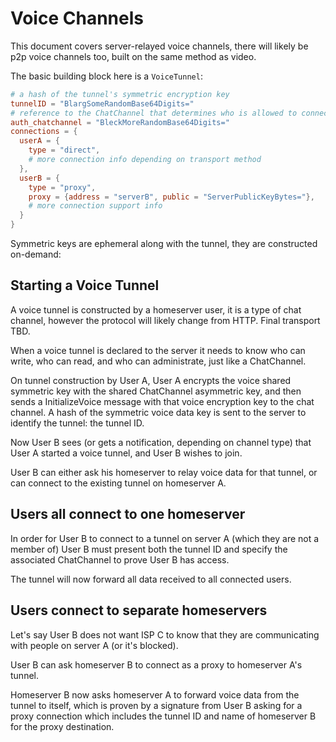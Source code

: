 
# Voice Channels

This document covers server-relayed voice channels, there will likely be p2p voice channels too, built on the same method as video.

The basic building block here is a `VoiceTunnel`:

```toml
# a hash of the tunnel's symmetric encryption key
tunnelID = "BlargSomeRandomBase64Digits="
# reference to the ChatChannel that determines who is allowed to connect / read / write
auth_chatchannel = "BleckMoreRandomBase64Digits="
connections = {
  userA = {
    type = "direct",
    # more connection info depending on transport method
  },
  userB = {
    type = "proxy",
    proxy = {address = "serverB", public = "ServerPublicKeyBytes="},
    # more connection support info
  }
}
```

Symmetric keys are ephemeral along with the tunnel, they are constructed on-demand:

## Starting a Voice Tunnel

A voice tunnel is constructed by a homeserver user, it is a type of chat channel, however the protocol will likely change from HTTP. Final transport TBD.

When a voice tunnel is declared to the server it needs to know who can write, who can read, and who can administrate, just like a ChatChannel.

On tunnel construction by User A, User A encrypts the voice shared symmetric key with the shared ChatChannel asymmetric key, and then sends a InitializeVoice message with that voice encryption key to the chat channel. A hash of the symmetric voice data key is sent to the server to identify the tunnel: the tunnel ID.

Now User B sees (or gets a notification, depending on channel type) that User A started a voice tunnel, and User B wishes to join.

User B can either ask his homeserver to relay voice data for that tunnel, or can connect to the existing tunnel on homeserver A.

## Users all connect to one homeserver

In order for User B to connect to a tunnel on server A (which they are not a member of) User B must present both the tunnel ID and specify the associated ChatChannel to prove User B has access.

The tunnel will now forward all data received to all connected users.

## Users connect to separate homeservers

Let's say User B does not want ISP C to know that they are communicating with people on server A (or it's blocked).

User B can ask homeserver B to connect as a proxy to homeserver A's tunnel.

Homeserver B now asks homeserver A to forward voice data from the tunnel to itself, which is proven by a signature from User B asking for a proxy connection which includes the tunnel ID and name of homeserver B for the proxy destination.
